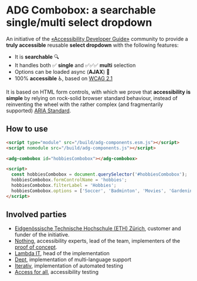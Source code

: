 # ADG Combobox: a searchable single/multi select dropdown

An initiative of the [«Accessibility Developer Guide»](https://www.accessibility-developer-guide.com/) community to provide a **truly accessible** reusable **select dropdown** with the following features:

- It is **searchable** 🔍
- It handles both ✅ **single** and ✅✅✅ **multi** selection
- Options can be loaded async (**AJAX**) 🧩
- 100% **accessible** ♿️, based on [WCAG 2.1](https://www.w3.org/TR/WCAG21/)

It is based on HTML form controls, with which we prove that **accessibility is simple** by relying on rock-solid browser standard behaviour, instead of reinventing the wheel with the rather complex (and fragmentarily supported) [ARIA Standard](https://www.w3.org/WAI/standards-guidelines/aria/).

## How to use

```html
<script type="module" src="/build/adg-components.esm.js"></script>
<script nomodule src="/build/adg-components.js"></script>

<adg-combobox id="hobbiesCombobox"></adg-combobox>

<script>
  const hobbiesCombobox = document.querySelector('#hobbiesCombobox');
  hobbiesCombobox.formControlName = 'hobbies';
  hobbiesCombobox.filterLabel = 'Hobbies';
  hobbiesCombobox.options = ['Soccer', 'Badminton', 'Movies', 'Gardening', 'Kickboxing'];
</script>
```

## Involved parties

- [Eidgenössische Technische Hochschule (ETH) Zürich](https://www.ethz.ch/), customer and funder of the initiative.
- [Nothing](https://www.nothing.ch/), accessibility experts, lead of the team, implementers of the [proof of concept](https://github.com/NothingAG/accessible-dropdown/).
- [Lambda IT](https://lambda-it.ch/), head of the implementation
- [Dept](https://www.deptagency.com/), implementation of multi-language support
- [Iterativ](https://www.iterativ.ch/), implementation of automated testing
- [Access for all](https://www.access-for-all.ch/), accessibility testing
